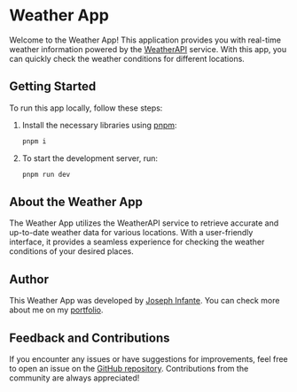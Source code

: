 # Weather App

Welcome to the Weather App! This application provides you with real-time weather information powered by the [WeatherAPI](https://api.weatherapi.com) service. With this app, you can quickly check the weather conditions for different locations.

## Getting Started

To run this app locally, follow these steps:

1. Install the necessary libraries using [pnpm](https://pnpm.js.org/):
   ```bash
   pnpm i
   ```
2. To start the development server, run:
   ```bash
   pnpm run dev
   ```
## About the Weather App

The Weather App utilizes the WeatherAPI service to retrieve accurate and up-to-date weather data for various locations. With a user-friendly interface, it provides a seamless experience for checking the weather conditions of your desired places.

## Author
This Weather App was developed by [Joseph Infante](https://github.com/josephinfante). You can check more about me on my [portfolio](https://josephi.dev).

## Feedback and Contributions
If you encounter any issues or have suggestions for improvements, feel free to open an issue on the [GitHub repository](https://github.com/josephinfante/weather-app). Contributions from the community are always appreciated!
